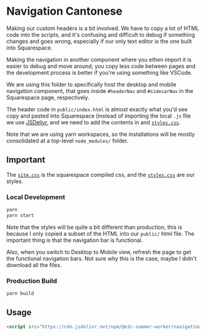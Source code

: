 # Navigation Cantonese

Making our custom headers is a bit involved. We have to copy a lot of HTML code
into the scripts, and it's confusing and difficult to debug if something changes
and goes wrong, especially if our only text editor is the one built into
Squarespace.

Making the navigation in another component where you ethen import it is easier to debug and move around;
you copy less code between pages and the development process is better if you're
using something like VSCode.

We are using this folder to specifically host the desktop and mobile navigation component,
that goes inside `#headerNav` and `#sidecarNav` in the Squarespace page, respectively.

The header code in `public/index.html` is almost exactly what you'd see copy and
pasted into Squarespace (instead of importing the local `.js` file we use
[JSDelivr](https://www.jsdelivr.com/), and we need to add the contents in and [`styles.css`](./public/styles.css).

Note that we are using yarn workspaces, so the installations will be mostly consolidated at a top-level `node_modules/` folder.

## Important

The [`site.css`](./public/site.css) is the squarespace compiled css, and the [`styles.css`](./public/styles.css) are our styles.

### Local Development

```bash
yarn
yarn start
```

Note that the styles will be quite a bit different than production, this is because I only copied a subset of the HTML into our `public/` html file. The important thing is that the navigation bar is functional.

Also, when you switch to Desktop to Mobile view, refresh the page to get the functional navigation bars. Not sure why this is the case, maybe I didn't download all the files.

### Production Build

```bash
yarn build
```

## Usage

```html
<script src="https://cdn.jsdelivr.net/npm/@e3c-summer-worker/navigation-cantonese@1/build/navigation.js"></script>
```
